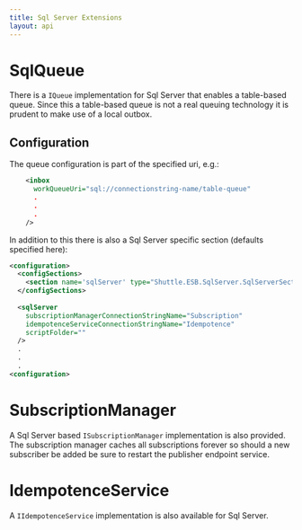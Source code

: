 ```yaml
---
title: Sql Server Extensions
layout: api
---
```

# SqlQueue

There is a `IQueue` implementation for Sql Server that enables a table-based queue.  Since this a table-based queue is not a real queuing technology it is prudent to make use of a local outbox.

## Configuration

The queue configuration is part of the specified uri, e.g.:

```xml
    <inbox
      workQueueUri="sql://connectionstring-name/table-queue"
	  .
	  .
	  .
    />
```

In addition to this there is also a Sql Server specific section (defaults specified here):

```xml
<configuration>
  <configSections>
    <section name='sqlServer' type="Shuttle.ESB.SqlServer.SqlServerSection, Shuttle.ESB.SqlServer"/>
  </configSections>
  
  <sqlServer
	subscriptionManagerConnectionStringName="Subscription"
	idempotenceServiceConnectionStringName="Idempotence"
	scriptFolder=""
  />
  .
  .
  .
<configuration>
```

# SubscriptionManager

A Sql Server based `ISubscriptionManager` implementation is also provided.  The subscription manager caches all subscriptions forever so should a new subscriber be added be sure to restart the publisher endpoint service.

# IdempotenceService

A `IIdempotenceService` implementation is also available for Sql Server.